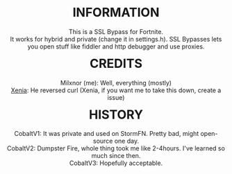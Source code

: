<h1 align="center" style="margin-top: 0px;">INFORMATION</h1>
<p align="center">
  This is a SSL Bypass for Fortnite.<br>
  It works for hybrid and private (change it in settings.h).
  SSL Bypasses lets you open stuff like fiddler and http debugger and use proxies.
</p>

<h1 align="center" style="margin-top: 0px;">CREDITS</h1>
<p align="center">
  Milxnor (me): Well, everything (mostly)<br>
  <a href="https://github.com/Xenia0/Curl-Server-Manipulation">Xenia</a>: He reversed curl (Xenia, if you want me to take this down, create a issue)
</p>

<h1 align="center" style="margin-top: 0px;">HISTORY</h1>
<p align="center">
  CobaltV1: It was private and used on StormFN. Pretty bad, might open-source one day.<br>
  CobaltV2: Dumpster Fire, whole thing took me like 2-4hours. I've learned so much since then.<br>
  CobaltV3: Hopefully acceptable.<br>
</p>

